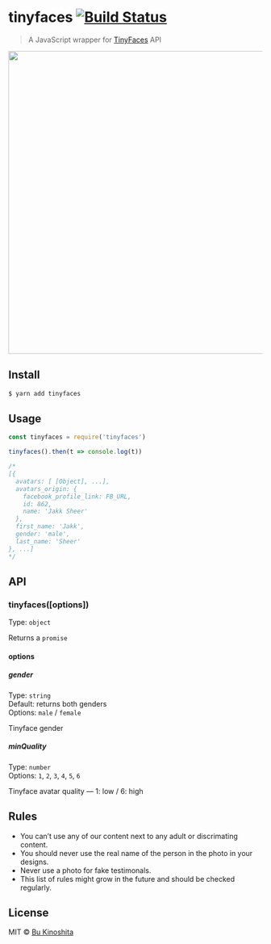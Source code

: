 # tinyfaces [![Build Status](https://travis-ci.org/bukinoshita/tinyfaces.svg?branch=master)](https://travis-ci.org/bukinoshita/tinyfaces)

> A JavaScript wrapper for [TinyFaces](https://github.com/maximedegreve/TinyFaces) API

<img src="https://tinyfac.es/images/front.png" width="600"/>

## Install

```bash
$ yarn add tinyfaces
```


## Usage

```js
const tinyfaces = require('tinyfaces')

tinyfaces().then(t => console.log(t))

/*
[{
  avatars: [ [Object], ...],
  avatars_origin: {
    facebook_profile_link: FB_URL,
    id: 862,
    name: 'Jakk Sheer'
  },
  first_name: 'Jakk',
  gender: 'male',
  last_name: 'Sheer'
}, ...]
*/
```


## API

### tinyfaces([options])

Type: `object`

Returns a `promise`

#### options

##### gender

Type: `string`<br/>
Default: returns both genders<br/>
Options: `male` / `female`

Tinyface gender

##### minQuality

Type: `number`<br/>
Options: `1`, `2`, `3`, `4`, `5`, `6`

Tinyface avatar quality — 1: low / 6: high


## Rules

- You can’t use any of our content next to any adult or discrimating content.
- You should never use the real name of the person in the photo in your designs.
- Never use a photo for fake testimonals.
- This list of rules might grow in the future and should be checked regularly.

## License

MIT © [Bu Kinoshita](https://bukinoshita.io)
